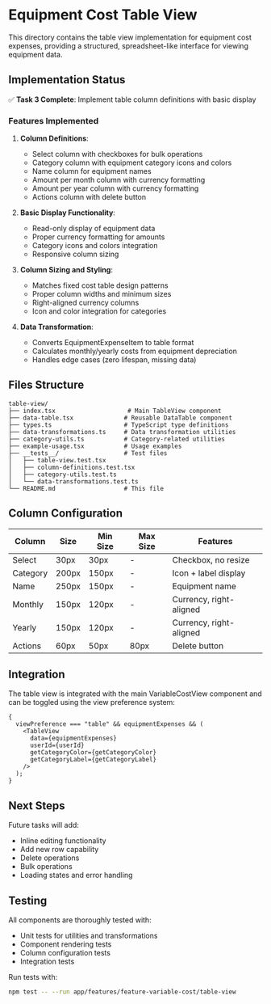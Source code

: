 # Equipment Cost Table View

This directory contains the table view implementation for equipment cost expenses, providing a structured, spreadsheet-like interface for viewing equipment data.

## Implementation Status

✅ **Task 3 Complete**: Implement table column definitions with basic display

### Features Implemented

1. **Column Definitions**:

   - Select column with checkboxes for bulk operations
   - Category column with equipment category icons and colors
   - Name column for equipment names
   - Amount per month column with currency formatting
   - Amount per year column with currency formatting
   - Actions column with delete button

2. **Basic Display Functionality**:

   - Read-only display of equipment data
   - Proper currency formatting for amounts
   - Category icons and colors integration
   - Responsive column sizing

3. **Column Sizing and Styling**:

   - Matches fixed cost table design patterns
   - Proper column widths and minimum sizes
   - Right-aligned currency columns
   - Icon and color integration for categories

4. **Data Transformation**:
   - Converts EquipmentExpenseItem to table format
   - Calculates monthly/yearly costs from equipment depreciation
   - Handles edge cases (zero lifespan, missing data)

## Files Structure

```
table-view/
├── index.tsx                    # Main TableView component
├── data-table.tsx              # Reusable DataTable component
├── types.ts                    # TypeScript type definitions
├── data-transformations.ts     # Data transformation utilities
├── category-utils.ts           # Category-related utilities
├── example-usage.tsx           # Usage examples
├── __tests__/                  # Test files
│   ├── table-view.test.tsx
│   ├── column-definitions.test.tsx
│   ├── category-utils.test.ts
│   └── data-transformations.test.ts
└── README.md                   # This file
```

## Column Configuration

| Column   | Size  | Min Size | Max Size | Features                |
| -------- | ----- | -------- | -------- | ----------------------- |
| Select   | 30px  | 30px     | -        | Checkbox, no resize     |
| Category | 200px | 150px    | -        | Icon + label display    |
| Name     | 250px | 150px    | -        | Equipment name          |
| Monthly  | 150px | 120px    | -        | Currency, right-aligned |
| Yearly   | 150px | 120px    | -        | Currency, right-aligned |
| Actions  | 60px  | 50px     | 80px     | Delete button           |

## Integration

The table view is integrated with the main VariableCostView component and can be toggled using the view preference system:

```tsx
{
  viewPreference === "table" && equipmentExpenses && (
    <TableView
      data={equipmentExpenses}
      userId={userId}
      getCategoryColor={getCategoryColor}
      getCategoryLabel={getCategoryLabel}
    />
  );
}
```

## Next Steps

Future tasks will add:

- Inline editing functionality
- Add new row capability
- Delete operations
- Bulk operations
- Loading states and error handling

## Testing

All components are thoroughly tested with:

- Unit tests for utilities and transformations
- Component rendering tests
- Column configuration tests
- Integration tests

Run tests with:

```bash
npm test -- --run app/features/feature-variable-cost/table-view
```

